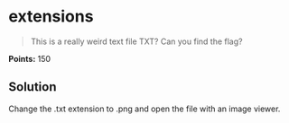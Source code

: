 # extensions
> This is a really weird text file TXT? Can you find the flag?

**Points:** 150

## Solution
Change the .txt extension to .png and open the file with an image viewer.

